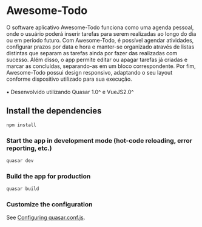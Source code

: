 # Awesome-Todo

O software aplicativo Awesome-Todo funciona como uma agenda pessoal, onde o usuário poderá inserir tarefas para serem realizadas ao longo do dia ou em período futuro. Com Awesome-Todo, é possível agendar atividades, configurar prazos por data e hora e manter-se organizado através de listas distintas que separam as tarefas ainda por fazer das realizadas com sucesso. Além disso, o app permite editar ou apagar tarefas já criadas e marcar as concluídas, separando-as em um bloco correspondente. Por fim, Awesome-Todo possui design responsivo, adaptando o seu layout conforme dispositivo utilizado para sua execução.\
\
• Desenvolvido utilizando Quasar 1.0^ e VueJS2.0^

## Install the dependencies
```bash
npm install
```

### Start the app in development mode (hot-code reloading, error reporting, etc.)
```bash
quasar dev
```

### Build the app for production
```bash
quasar build
```

### Customize the configuration
See [Configuring quasar.conf.js](https://v1.quasar.dev/quasar-cli/quasar-conf-js).
